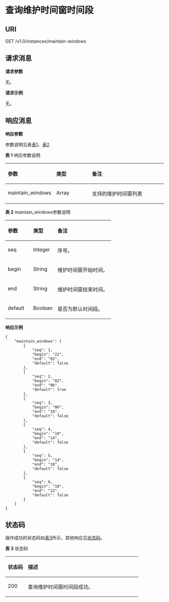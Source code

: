 # 查询维护时间窗时间段<a name="dms-api-180514010"></a>

## URI<a name="section747445721120"></a>

GET /v1.0/instances/maintain-windows

## 请求消息<a name="section1547413577114"></a>

**请求参数**

无。

**请求示例**

无。

## 响应消息<a name="section15475195711113"></a>

**响应参数**

参数说明见表[表1](#table04768576115)、[表2](#table748235716115)

**表 1**  响应参数说明

<a name="table04768576115"></a>
<table><thead align="left"><tr id="row14577185716113"><th class="cellrowborder" valign="top" width="19%" id="mcps1.2.4.1.1"><p id="p8577135719113"><a name="p8577135719113"></a><a name="p8577135719113"></a>参数</p>
</th>
<th class="cellrowborder" valign="top" width="25%" id="mcps1.2.4.1.2"><p id="p857745731115"><a name="p857745731115"></a><a name="p857745731115"></a>类型</p>
</th>
<th class="cellrowborder" valign="top" width="56.00000000000001%" id="mcps1.2.4.1.3"><p id="p1957785713116"><a name="p1957785713116"></a><a name="p1957785713116"></a>备注</p>
</th>
</tr>
</thead>
<tbody><tr id="row157725711111"><td class="cellrowborder" valign="top" width="19%" headers="mcps1.2.4.1.1 "><p id="p16577125741112"><a name="p16577125741112"></a><a name="p16577125741112"></a>maintain_windows</p>
</td>
<td class="cellrowborder" valign="top" width="25%" headers="mcps1.2.4.1.2 "><p id="p175771857111112"><a name="p175771857111112"></a><a name="p175771857111112"></a>Array</p>
</td>
<td class="cellrowborder" valign="top" width="56.00000000000001%" headers="mcps1.2.4.1.3 "><p id="p7577155714112"><a name="p7577155714112"></a><a name="p7577155714112"></a>支持的维护时间窗列表</p>
</td>
</tr>
</tbody>
</table>

**表 2**  maintain\_windows参数说明

<a name="table748235716115"></a>
<table><thead align="left"><tr id="row1857745761111"><th class="cellrowborder" valign="top" width="24%" id="mcps1.2.4.1.1"><p id="p35779572111"><a name="p35779572111"></a><a name="p35779572111"></a>参数</p>
</th>
<th class="cellrowborder" valign="top" width="23%" id="mcps1.2.4.1.2"><p id="p165779572119"><a name="p165779572119"></a><a name="p165779572119"></a>类型</p>
</th>
<th class="cellrowborder" valign="top" width="53%" id="mcps1.2.4.1.3"><p id="p0577185711113"><a name="p0577185711113"></a><a name="p0577185711113"></a>备注</p>
</th>
</tr>
</thead>
<tbody><tr id="row0577175719114"><td class="cellrowborder" valign="top" width="24%" headers="mcps1.2.4.1.1 "><p id="p157817574116"><a name="p157817574116"></a><a name="p157817574116"></a>seq</p>
</td>
<td class="cellrowborder" valign="top" width="23%" headers="mcps1.2.4.1.2 "><p id="p557895791115"><a name="p557895791115"></a><a name="p557895791115"></a>Integer</p>
</td>
<td class="cellrowborder" valign="top" width="53%" headers="mcps1.2.4.1.3 "><p id="p857885771118"><a name="p857885771118"></a><a name="p857885771118"></a>序号。</p>
</td>
</tr>
<tr id="row9578165718115"><td class="cellrowborder" valign="top" width="24%" headers="mcps1.2.4.1.1 "><p id="p13578125711113"><a name="p13578125711113"></a><a name="p13578125711113"></a>begin</p>
</td>
<td class="cellrowborder" valign="top" width="23%" headers="mcps1.2.4.1.2 "><p id="p115789578119"><a name="p115789578119"></a><a name="p115789578119"></a>String</p>
</td>
<td class="cellrowborder" valign="top" width="53%" headers="mcps1.2.4.1.3 "><p id="p957825714112"><a name="p957825714112"></a><a name="p957825714112"></a>维护时间窗开始时间。</p>
</td>
</tr>
<tr id="row157819575116"><td class="cellrowborder" valign="top" width="24%" headers="mcps1.2.4.1.1 "><p id="p16578165771110"><a name="p16578165771110"></a><a name="p16578165771110"></a>end</p>
</td>
<td class="cellrowborder" valign="top" width="23%" headers="mcps1.2.4.1.2 "><p id="p6578185751118"><a name="p6578185751118"></a><a name="p6578185751118"></a>String</p>
</td>
<td class="cellrowborder" valign="top" width="53%" headers="mcps1.2.4.1.3 "><p id="p1757811578116"><a name="p1757811578116"></a><a name="p1757811578116"></a>维护时间窗结束时间。</p>
</td>
</tr>
<tr id="row205787575119"><td class="cellrowborder" valign="top" width="24%" headers="mcps1.2.4.1.1 "><p id="p1578175715114"><a name="p1578175715114"></a><a name="p1578175715114"></a>default</p>
</td>
<td class="cellrowborder" valign="top" width="23%" headers="mcps1.2.4.1.2 "><p id="p135781757101115"><a name="p135781757101115"></a><a name="p135781757101115"></a>Boolean</p>
</td>
<td class="cellrowborder" valign="top" width="53%" headers="mcps1.2.4.1.3 "><p id="p1557865712114"><a name="p1557865712114"></a><a name="p1557865712114"></a>是否为默认时间段。</p>
</td>
</tr>
</tbody>
</table>

**响应示例**

```
{ 
    "maintain_windows": [ 
        { 
            "seq": 1, 
            "begin": "22", 
            "end": "02", 
            "default": false 
        }, 
        { 
            "seq": 2, 
            "begin": "02", 
            "end": "06", 
            "default": true 
        }, 
        { 
            "seq": 3, 
            "begin": "06", 
            "end": "10", 
            "default": false 
        }, 
        { 
            "seq": 4, 
            "begin": "10", 
            "end": "14", 
            "default": false 
        }, 
        { 
            "seq": 5, 
            "begin": "14", 
            "end": "18", 
            "default": false 
        }, 
        { 
            "seq": 6, 
            "begin": "18", 
            "end": "22", 
            "default": false 
        } 
    ] 
}
```

## 状态码<a name="section10504657101112"></a>

操作成功的状态码如[表3](#table155041657181114)所示，其他响应见[状态码](状态码.md)。

**表 3**  状态码

<a name="table155041657181114"></a>
<table><thead align="left"><tr id="row1157985731113"><th class="cellrowborder" valign="top" width="15.15%" id="mcps1.2.3.1.1"><p id="p195791357141117"><a name="p195791357141117"></a><a name="p195791357141117"></a>状态码</p>
</th>
<th class="cellrowborder" valign="top" width="84.85000000000001%" id="mcps1.2.3.1.2"><p id="p205791357161114"><a name="p205791357161114"></a><a name="p205791357161114"></a>描述</p>
</th>
</tr>
</thead>
<tbody><tr id="row8579195751118"><td class="cellrowborder" valign="top" width="15.15%" headers="mcps1.2.3.1.1 "><p id="p8579105713119"><a name="p8579105713119"></a><a name="p8579105713119"></a>200</p>
</td>
<td class="cellrowborder" valign="top" width="84.85000000000001%" headers="mcps1.2.3.1.2 "><p id="p6579175761116"><a name="p6579175761116"></a><a name="p6579175761116"></a>查询维护时间窗时间段成功。</p>
</td>
</tr>
</tbody>
</table>

